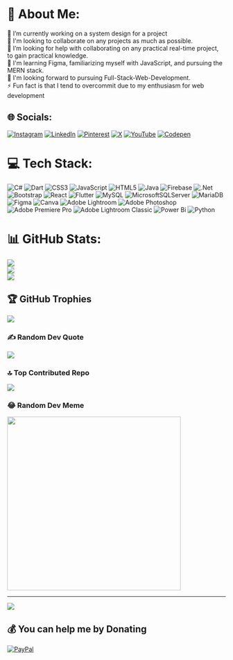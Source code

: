 # 💫 About Me:
🔭 I’m currently working on a system design for a project<br>👯 I'm looking to collaborate on any projects as much as possible.<br>🤝 I’m looking for help with collaborating on any practical real-time project, to gain practical knowledge.<br>🌱 I'm learning Figma, familiarizing myself with JavaScript, and pursuing the MERN stack.<br>💬 I'm looking forward to pursuing Full-Stack-Web-Development.<br>⚡ Fun fact is that I tend to overcommit due to my enthusiasm for web development


## 🌐 Socials:
[![Instagram](https://img.shields.io/badge/Instagram-%23E4405F.svg?logo=Instagram&logoColor=white)](https://instagram.com/_yadneshteli_) [![LinkedIn](https://img.shields.io/badge/LinkedIn-%230077B5.svg?logo=linkedin&logoColor=white)](https://linkedin.com/in/yadnesh-teli-b1a874277) [![Pinterest](https://img.shields.io/badge/Pinterest-%23E60023.svg?logo=Pinterest&logoColor=white)](https://pinterest.com/yadnesht909) <!--[![Reddit](https://img.shields.io/badge/Reddit-%23FF4500.svg?logo=Reddit&logoColor=white)](https://reddit.com/user/Dry_Obligation_7567)--> [![X](https://img.shields.io/badge/X-black.svg?logo=X&logoColor=white)](https://x.com/YadneshTeli) [![YouTube](https://img.shields.io/badge/YouTube-%23FF0000.svg?logo=YouTube&logoColor=white)](https://youtube.com/@Yadnesh-R0nin-Teli) [![Codepen](https://img.shields.io/badge/Codepen-000000?style=for-the-badge&logo=codepen&logoColor=white)](https://codepen.io/Yadnesh-Teli) 

# 💻 Tech Stack:
![C#](https://img.shields.io/badge/c%23-%23239120.svg?style=flat&logo=csharp&logoColor=white) ![Dart](https://img.shields.io/badge/dart-%230175C2.svg?style=flat&logo=dart&logoColor=white) ![CSS3](https://img.shields.io/badge/css3-%231572B6.svg?style=flat&logo=css3&logoColor=white) ![JavaScript](https://img.shields.io/badge/javascript-%23323330.svg?style=flat&logo=javascript&logoColor=%23F7DF1E) ![HTML5](https://img.shields.io/badge/html5-%23E34F26.svg?style=flat&logo=html5&logoColor=white) ![Java](https://img.shields.io/badge/java-%23ED8B00.svg?style=flat&logo=openjdk&logoColor=white) ![Firebase](https://img.shields.io/badge/firebase-%23039BE5.svg?style=flat&logo=firebase) ![.Net](https://img.shields.io/badge/.NET-5C2D91?style=flat&logo=.net&logoColor=white) ![Bootstrap](https://img.shields.io/badge/bootstrap-%238511FA.svg?style=flat&logo=bootstrap&logoColor=white) ![React](https://img.shields.io/badge/react-%2320232a.svg?style=flat&logo=react&logoColor=%2361DAFB) ![Flutter](https://img.shields.io/badge/Flutter-%2302569B.svg?style=flat&logo=Flutter&logoColor=white) ![MySQL](https://img.shields.io/badge/mysql-%2300000f.svg?style=flat&logo=mysql&logoColor=white) ![MicrosoftSQLServer](https://img.shields.io/badge/Microsoft%20SQL%20Server-CC2927?style=flat&logo=microsoft%20sql%20server&logoColor=white) ![MariaDB](https://img.shields.io/badge/MariaDB-003545?style=flat&logo=mariadb&logoColor=white) ![Figma](https://img.shields.io/badge/figma-%23F24E1E.svg?style=flat&logo=figma&logoColor=white) ![Canva](https://img.shields.io/badge/Canva-%2300C4CC.svg?style=flat&logo=Canva&logoColor=white) ![Adobe Lightroom](https://img.shields.io/badge/Adobe%20Lightroom-31A8FF.svg?style=flat&logo=Adobe%20Lightroom&logoColor=white) ![Adobe Photoshop](https://img.shields.io/badge/adobe%20photoshop-%2331A8FF.svg?style=flat&logo=adobe%20photoshop&logoColor=white) ![Adobe Premiere Pro](https://img.shields.io/badge/Adobe%20Premiere%20Pro-9999FF.svg?style=flat&logo=Adobe%20Premiere%20Pro&logoColor=white) ![Adobe Lightroom Classic](https://img.shields.io/badge/Adobe%20Lightroom%20Classic-31A8FF.svg?style=flat&logo=Adobe%20Lightroom%20Classic&logoColor=white) ![Power Bi](https://img.shields.io/badge/power_bi-F2C811?style=flat&logo=powerbi&logoColor=black) ![Python](https://img.shields.io/badge/python-3670A0?style=flat&logo=python&logoColor=ffdd54)
# 📊 GitHub Stats:
![](https://github-readme-stats.vercel.app/api?username=YadneshTeli&theme=gotham&hide_border=false&include_all_commits=true&count_private=true)<br/>
![](https://github-readme-streak-stats.herokuapp.com/?user=YadneshTeli&theme=gotham&hide_border=false)<br/>
![](https://github-readme-stats.vercel.app/api/top-langs/?username=YadneshTeli&theme=gotham&hide_border=false&include_all_commits=true&count_private=true&layout=compact)
<!--[![Top Langs](https://github-readme-stats.vercel.app/api/top-langs/?username=YadneshTeli&theme=gotham&hide_border=false&layout=compact)](https://github.com/anuraghazra/github-readme-stats)-->

## 🏆 GitHub Trophies
![](https://github-profile-trophy.vercel.app/?username=YadneshTeli&theme=discord&no-frame=true&no-bg=false&margin-w=4)

### ✍️ Random Dev Quote
![](https://quotes-github-readme.vercel.app/api?type=horizontal&theme=tokyonight)

### 🔝 Top Contributed Repo
![](https://github-contributor-stats.vercel.app/api?username=YadneshTeli&limit=5&theme=radical&combine_all_yearly_contributions=true)

### 😂 Random Dev Meme
<img src='https://randommeme-five.vercel.app/' style="height: 400px;"/>

---
[![](https://visitcount.itsvg.in/api?id=YadneshTeli&icon=5&color=4)](https://visitcount.itsvg.in)

  ## 💰 You can help me by Donating
  [![PayPal](https://img.shields.io/badge/PayPal-00457C?style=for-the-badge&logo=paypal&logoColor=white)](https://paypal.me/YadneshTeli) 

  
<!-- Proudly created with GPRM ( https://gprm.itsvg.in ) -->

